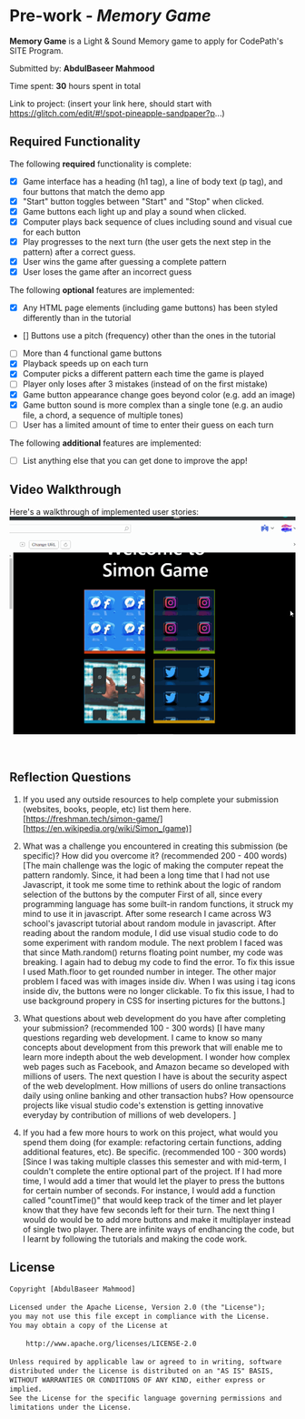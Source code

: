 # Pre-work - *Memory Game*

**Memory Game** is a Light & Sound Memory game to apply for CodePath's SITE Program. 

Submitted by: **AbdulBaseer Mahmood**

Time spent: **30** hours spent in total

Link to project: (insert your link here, should start with https://glitch.com/edit/#!/spot-pineapple-sandpaper?p...)

## Required Functionality

The following **required** functionality is complete:

* [X] Game interface has a heading (h1 tag), a line of body text (p tag), and four buttons that match the demo app
* [X] "Start" button toggles between "Start" and "Stop" when clicked. 
* [X] Game buttons each light up and play a sound when clicked. 
* [X] Computer plays back sequence of clues including sound and visual cue for each button
* [X] Play progresses to the next turn (the user gets the next step in the pattern) after a correct guess. 
* [X] User wins the game after guessing a complete pattern
* [X] User loses the game after an incorrect guess

The following **optional** features are implemented:

* [X] Any HTML page elements (including game buttons) has been styled differently than in the tutorial
* [] Buttons use a pitch (frequency) other than the ones in the tutorial
* [ ] More than 4 functional game buttons
* [X] Playback speeds up on each turn
* [X] Computer picks a different pattern each time the game is played
* [ ] Player only loses after 3 mistakes (instead of on the first mistake)
* [X] Game button appearance change goes beyond color (e.g. add an image)
* [X] Game button sound is more complex than a single tone (e.g. an audio file, a chord, a sequence of multiple tones)
* [ ] User has a limited amount of time to enter their guess on each turn

The following **additional** features are implemented:

- [ ] List anything else that you can get done to improve the app!

## Video Walkthrough

Here's a walkthrough of implemented user stories:
<img src='https://github.com/AbdulBasee/CodepathPreworkSimonGame/blob/main/videoWalkthroughSimonGame.gif' />


![]()


## Reflection Questions
1. If you used any outside resources to help complete your submission (websites, books, people, etc) list them here. 
[https://freshman.tech/simon-game/]
[https://en.wikipedia.org/wiki/Simon_(game)]


2. What was a challenge you encountered in creating this submission (be specific)? How did you overcome it? (recommended 200 - 400 words) 
[The main challenge was the logic of making the computer repeat the pattern randomly. Since, it had been a long time that 
I had not use Javascript, it took me some time to rethink about the logic of random selection of the buttons by the computer
First of all, since every programming language has some built-in random functions, it struck my mind to use it in javascript.
After some research I came across W3 school's javascript tutorial about random module in javascript. After reading about
the random module, I did use visual studio code to do some experiment with random module. The next problem I faced was
that since Math.random() returns floating point number, my code was breaking. I again had to debug my code to find the error.
To fix this issue I used Math.floor to get rounded number in integer. The other major problem I faced was with images inside div.
When I was using i tag icons inside div, the buttons were no longer clickable. To fix this issue, I had to use background propery in CSS for inserting pictures 
for the buttons.]

3. What questions about web development do you have after completing your submission? (recommended 100 - 300 words) 
[I have many questions regarding web development. I came to know so many concepts about development from this prework that will
enable me to learn more indepth about the web development. I wonder how complex web pages such as Facebook, and Amazon became so developed with
millions of users. The next question I have is about the security aspect of the web developlment. How millions of users do online transactions daily using online banking and other transaction hubs?
How opensource projects like visual studio code's extenstion is getting innovative everyday by contribution of millions of web developers.
]

4. If you had a few more hours to work on this project, what would you spend them doing (for example: refactoring certain functions, adding additional features, etc). Be specific. (recommended 100 - 300 words) 
[Since I was taking multiple classes this semester and with mid-term, I couldn't complete the entire optional part of the project. If I had more time, I would
add a timer that would let the player to press the buttons for certain number of seconds. For instance, I would add a function called "countTime()" that would
keep track of the timer and let player know that they have few seconds left for their turn. The next thing I would do would be to add more buttons and make it multiplayer instead of single two player. There 
are infinite ways of endhancing the code, but I learnt by following the tutorials and making the code work.



## License

    Copyright [AbdulBaseer Mahmood]

    Licensed under the Apache License, Version 2.0 (the "License");
    you may not use this file except in compliance with the License.
    You may obtain a copy of the License at

        http://www.apache.org/licenses/LICENSE-2.0

    Unless required by applicable law or agreed to in writing, software
    distributed under the License is distributed on an "AS IS" BASIS,
    WITHOUT WARRANTIES OR CONDITIONS OF ANY KIND, either express or implied.
    See the License for the specific language governing permissions and
    limitations under the License.
